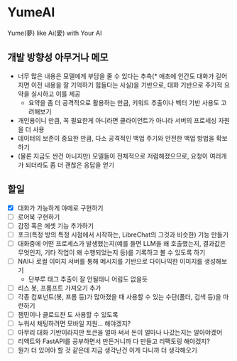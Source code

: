 # YumeAI
Yume(夢) like Ai(愛) with Your AI

## 개발 방향성 아무거나 메모
- 너무 많은 내용은 모델에게 부담을 줄 수 있다는 추측(* 애초에 인간도 대화가 길어지면 이전 내용을 잘 기억하기 힘들다는 사실)을 기반으로, 대화 기반으로 주기적 요약을 실시하고 이를 제공
  - 요약을 좀 더 공격적으로 활용하는 만큼, 키워드 추출이나 벡터 기반 사용도 고려해보기
- 개인용이니 만큼, 꼭 필요한게 아니라면 클라이언트가 아니라 서버의 프로세싱 자원을 더 사용
- 데이터의 보존이 중요한 만큼, 다소 공격적인 백업 주기와 안전한 백업 방법을 확보하기
- (물론 지금도 싼건 아니지만) 모델들이 전체적으로 저렴해졌으므로, 요청이 여러개가 되더라도 좀 더 괜찮은 응답을 얻기

## 할일
- [x] 대화가 가능하게 야메로 구현하기
- [ ] 로어북 구현하기
- [ ] 감정 혹은 에셋 기능 추가하기
- [ ] 포크(특정 방의 특정 시점에서 시작하는, LibreChat의 그것과 비슷한) 기능 만들기
- [ ] 대화중에 어떤 프로세스가 발생했는지(예를 들면 LLM을 왜 호출했는지, 결과값은 무엇인지, 기타 작업이 왜 수행되었는지 등)를 기록하고 볼 수 있도록 하기
- [ ] NAI나 로컬 이미지 서버를 통해 메시지를 기반으로 다이나믹한 이미지를 생성해보기
  - 단부루 태그 추출이 잘 안될태니 어림도 없을듯
- [ ] 리스 봇, 프롬프트 가져오기 추가
- [ ] 각종 컴포넌트(봇, 프롬 등)가 많아졌을 때 사용할 수 있는 수단(폴더, 검색 등)을 마련하기
- [ ] 잼민이나 클로드챤 도 사용할 수 있도록
- [ ] 누워서 채팅하려면 모바일 지원... 해야겠지?
- [ ] 아무리 대화 기반이라지만 토큰을 얼마 써서 돈이 얼마나 나갔는지는 알아야겠어
- [ ] 리액트와 FastAPI를 공부하면서 만든거니까 다 만들고 리팩토링 해야겠지?
- [ ] 뭔가 더 있어야 할 것 같은데 지금 생각난건 이게 다니까 더 생각해오기
